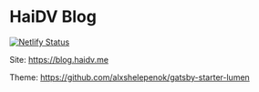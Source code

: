 # HaiDV Blog

[![Netlify Status](https://api.netlify.com/api/v1/badges/3161c53e-90ab-4cf4-8d04-4d1a2def967b/deploy-status)](https://app.netlify.com/sites/haidv/deploys)

Site: https://blog.haidv.me

Theme: https://github.com/alxshelepenok/gatsby-starter-lumen